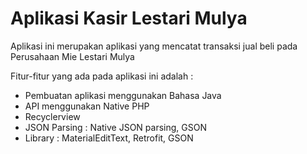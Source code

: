 # Aplikasi Kasir Lestari Mulya
Aplikasi ini merupakan aplikasi yang mencatat transaksi jual beli pada Perusahaan Mie Lestari Mulya

Fitur-fitur yang ada pada aplikasi ini adalah : 
- Pembuatan aplikasi menggunakan Bahasa Java
- API menggunakan Native PHP
- Recyclerview
- JSON Parsing : Native JSON parsing, GSON
- Library : MaterialEditText, Retrofit, GSON

